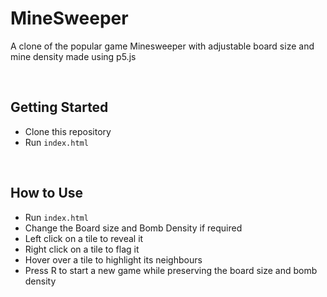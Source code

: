 # MineSweeper
A clone of the popular game Minesweeper with adjustable board size and mine density made using p5.js

<br>

## Getting Started
* Clone this repository
* Run ```index.html```

<br>

## How to Use
* Run ```index.html```
* Change the Board size and Bomb Density if required
* Left click on a tile to reveal it
* Right click on a tile to flag it
* Hover over a tile to highlight its neighbours
* Press R to start a new game while preserving the board size and bomb density
